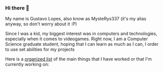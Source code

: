 ### Hi there 👋

My name is Gustavo Lopes, also know as MysteRys337 (it's my alias anyway, so don't worry about it :P)

Since I was a kid, my biggest interest was in computers and technologies, especially when it comes to videogames.
Right now, I am a Computer Science graduate  student, hoping that I can learn as much as I can, I order to use set abilities 
for my projects

Here is a [organized list](https://github.com/MysteRys337/MysteRys337/blob/main/LIST.md) of the main things that I have worked or that I'm currently working on:




